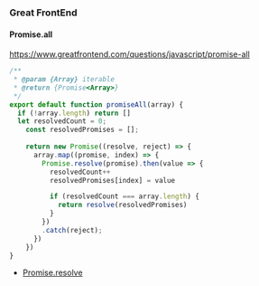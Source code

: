 

### Great FrontEnd

#### Promise.all

https://www.greatfrontend.com/questions/javascript/promise-all

```js
/**
 * @param {Array} iterable
 * @return {Promise<Array>}
 */
export default function promiseAll(array) {
  if (!array.length) return []
  let resolvedCount = 0;
    const resolvedPromises = [];
    
    return new Promise((resolve, reject) => {
      array.map((promise, index) => {
        Promise.resolve(promise).then(value => {
          resolvedCount++
          resolvedPromises[index] = value

          if (resolvedCount === array.length) {
            return resolve(resolvedPromises)
          }
        })
        .catch(reject);
      })
    })
}
```
- [Promise.resolve](https://github.com/coolinmc6/front-end-dev/blob/master/javascript/readme.md#why-would-you-ever-need-to-use-promiseresolve)